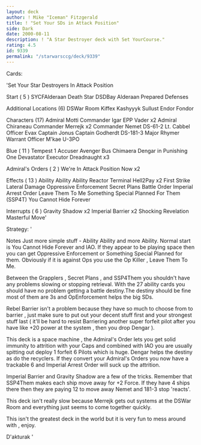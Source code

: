 ```yaml
---
layout: deck
author: ! Mike "Iceman" Fitzgerald
title: ! "Set Your SDs in Attack Position"
side: Dark
date: 2000-08-11
description: ! "A Star Destroyer deck with Set YourCourse."
rating: 4.5
id: 9339
permalink: "/starwarsccg/deck/9339"
---
```

Cards: 

'Set Your Star Destroyers In Attack Position

Start ( 5 )
SYCFAlderaan
Death Star
DSDBay
Alderaan
Prepared Defenses

Additional Locations (6)
DSWar Room
Kiffex
Kashyyyk
Sullust
Endor
Fondor

Characters  (17)
Admiral Motti
Commander Igar
EPP Vader x2
Admiral Chiraneau
Commander Merrejk x2
Commander Nemet
DS-61-2
Lt. Cabbel
Officer Evax
Captain Jonus
Captain Godherdt
DS-181-3
Major Rhymer
Warrant Officer M'kae
U-3PO

Blue  ( 11 )
Tempest 1
Accuser
Avenger
Bus
Chimaera
Dengar in Punishing One
Devastator
Executor
Dreadnaught x3

Admiral's Orders  ( 2 )
We're In Attack Position Now x2

Effects ( 13 )
Ability Ability Ability
Reactor Terminal
Hell2Pay x2
First Strike
Lateral Damage
Oppressive Enforcement
Secret Plans
Battle Order
Imperial Arrest Order
Leave Them To Me
Something Special Planned For Them (SSP4T)
You Cannot Hide Forever

Interrupts  ( 6 )
Gravity Shadow x2
Imperial Barrier x2
Shocking Revelation
Masterful Move'

Strategy: '

Notes 
Just more simple stuff - Ability Ability and more Ability.
Normal start is You Cannot Hide Forever and IAO. If
they appear to be playing space then you can get
Oppressive Enforcement or Something Special
Planned for them. Obviously if it is against Ops you
use the Op Killer , Leave Them To Me.

Between the Grapplers , Secret Plans , and
SSP4Them you shouldn't have any problems slowing
or stopping retrieval. With the 27 ability cards you
should have no problem getting a battle destiny.The
destiny should be fine most of them are 3s and
OpEnforcement helps the big SDs.

Rebel Barrier isn't a problem because they have so
much to choose from to barrier , just make sure to put
out your decent stuff first and your strongest stuff last
( it'll be hard to resist Barriering another super forfeit
pilot after you have like +20 power at the system ,
then you drop Dengar ).

This deck is a space machine , the Admiral's Order
lets you get solid immunity to attrition with your Caps
and combined with IAO you are usually spitting out
deploy 1 forfeit 6 Pilots which is huge. Dengar helps
the destiny as do the recyclers. If they convert your
Admiral's Orders you now have a trackable 6 and
Imperial Arrest Order will suck up the attrition.

Imperial Barrier and Gravity Shadow are a few of the
tricks. Remember that SSP4Them makes each ship
move away for +2 Force. If they have 4 ships there then
they are paying 12 to move away  Nemet and 181-3
stop 'reacts'.

This deck isn't really slow because Merrejk gets out
systems at the DSWar Room and everything just seems
to come together quickly.

This isn't the greatest deck in the world but it is very
fun to mess around with , enjoy.

D'akturak
'
